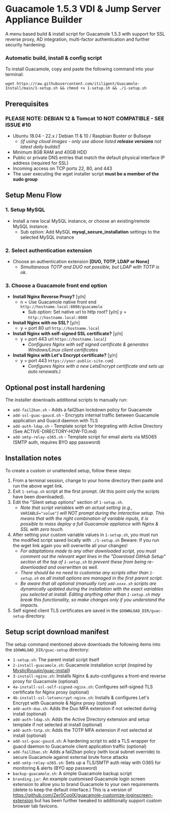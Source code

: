 # **Guacamole 1.5.3 VDI & Jump Server Appliance Builder**

A menu based build & install script for Guacamole 1.5.3 with support for SSL reverse proxy, AD integration, multi-factor authentication and further security hardening.

### **Automatic build, install & config script**

To install Guacamole, copy and paste the following command into your terminal:

```
wget https://raw.githubusercontent.com/itiligent/Guacamole-Install/main/1-setup.sh && chmod +x 1-setup.sh && ./1-setup.sh
```

## **Prerequisites**
 ### PLEASE NOTE: DEBIAN 12 & Tomcat 10 NOT COMPATIBLE - SEE ISSUE #10

- Ubuntu 18.04 - 22.x / Debian 11 & 10 / Raspbian Buster or Bullseye
  - *(if using cloud images - only use above listed **release versions** not latest daily builds!)*
- Minimum 8GB RAM and 40GB HDD
- Public or private DNS entries that match the default physical interface IP address (required for SSL)
- Incoming access on TCP ports 22, 80, and 443
- The user executing the wget installer script **must be a member of the sudo group**

## **Setup Menu Flow**

### **1. Setup MySQL**

- Install a new local MySQL instance, or choose an existing/remote MySQL instance. 
  -   Sub option: Add MySQL **mysql_secure_installation** settings to the selected MySQL instance

### **2. Select authentication extension**

- Choose an authentication extension **[DUO, TOTP, LDAP or None]**  
  - *Simultaneous TOTP and DUO not possible, but LDAP with TOTP is ok.*

### **3. Choose a Guacamole front end option**

- **Install Nginx Reverse Proxy?** [y/n]
  - n = Use Guacamole native front end `http://hostname.local:8080/guacamole`
    - Sub option: Set native url to http root? [y/n] y = `http://hostname.local:8080`
- **Install Nginx with no SSL?** [y/n] 
  - y =  port 80 url `http://hostname.local`
- **Install Nginx with self-signed SSL certificate?** [y/n] 
  - y = port 443 url `https://hostname.local`) 
    -  *Configures Nginx with self signed certificate & generates Windows/Linux client certificates*
- **Install Nginx with Let's Encrypt certificate?** [y/n] 
  - y = port 443 `https://your-public-site.com`) 
    - *Configures Nginx with a new LetsEncrypt certificate and sets up auto renewals.)*

## **Optional post install hardening**

The installer downloads additional scripts to manually run:
- `add-fail2ban.sh` - Adds a fail2ban lockdown policy for Guacamole 
- `add-ssl-guac-gaucd.sh` - Encrypts internal traffic between Guacamole application and Guacd daemon with TLS 
- `add-auth-ldap.sh` - Template script for Integrating with Active Directory (See ACTIVE-DIRECTORY-HOW-TO.md) 
- `add-smtp-relay-o365.sh` - Template script for email alerts via MSO65 (SMTP auth, requires BYO app password) 

## **Installation notes**

To create a custom or unattended setup, follow these steps:
1. From a terminal session, change to your home directory then paste and run the above wget link.
2. Exit `1-setup.sh` script at the first prompt. (At this point only the scripts have been downloaded).
3. Edit the "Silent setup options" section of `1-setup.sh`. 
    - *Note that script variables with an actual setting (e.g., `VARIABLE="value"`) will NOT prompt during the interactive setup. This means that with the right combination of variable inputs, it is possible to mass deploy a full Guacamole appliance with Nginx & SSL with zero touch.*
4. After setting your custom variable values in `1-setup.sh`, you must run the modified script saved locally with `./1-setup.sh` Beware: If you run the wget link again you will overwrite all your changes!
      - *For adaptations made to any other downloaded script, you must comment out the relevant wget lines in the "Download GitHub Setup" section at the top of `1-setup.sh` to prevent these from being re-downloaded and overwritten as well.* 
      - *There should be no need to customise any scripts other than `1-setup.sh` as all install options are managed in the first parent script.* 
      - *Be aware that all optional (manually run) `add-xxxx.sh` scripts are dynamically updated during the installation with the exact variables you selected at install. Editing anything other than `1-setup.sh` may break this functionality, so make changes only if you understand the impacts.*
5. Self signed client TLS certificates are saved in the `$DOWNLOAD_DIR/guac-setup` directory.

## **Setup script download manifest**

The setup command mentioned above downloads the following items into the `$DOWNLOAD_DIR/guac-setup` directory:

- `1-setup.sh`: The parent install script itself
- `2-install-guacamole.sh`: Guacamole installation script (inspired by [MysticRyuujin/guac-install](https://github.com/MysticRyuujin/guac-install))
- `3-install-nginx.sh`: Installs Nginx & auto-configures a front-end reverse proxy for Guacamole (optional)
- `4a-install-ssl-self-signed-nginx.sh`: Configures self-signed TLS certificate for Nginx proxy (optional)
- `4b-install-ssl-letsencrypt-nginx.sh`: Installs & configures Let's Encrypt with Guacamole & Nginx proxy (optional)
- `add-auth-duo.sh`: Adds the Duo MFA extension if not selected during install (optional)
- `add-auth-ldap.sh`: Adds the Active Directory extension and setup template if not selected at install (optional)
- `add-auth-totp.sh`: Adds the TOTP MFA extension if not selected at install (optional)
- `add-ssl-guac-gaucd.sh`: A hardening script to add a TLS wrapper for guacd daemon to Guacamole client application traffic (optional)
- `add-fail2ban.sh`: Adds a fail2ban policy (with local subnet override) to secure Guacamole against external brute force attacks
- `add-smtp-relay-o365.sh`: Sets up a TLS/SMTP auth relay with O365 for monitoring & alerts (BYO app password)
- `backup-guacamole.sh`: A simple Guacamole backup script
- `branding.jar`: An example customised Guacamole login screen extension to allow you to brand Guacamole to your own requirements (delete to keep the default interface.) This is a version of https://github.com/Zer0CoolX/guacamole-customize-loginscreen-extension but has been further tweaked to additionally support custom browser tab favicons.
